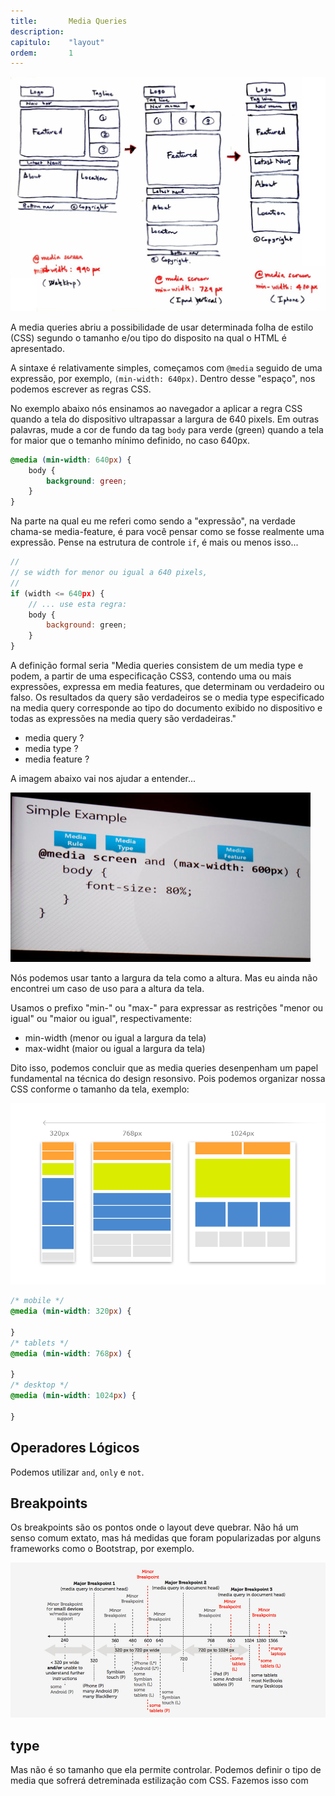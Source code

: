```yaml
---
title:       Media Queries
description:
capitulo:    "layout"
ordem:       1
---
```


![](media-queries.jpg)


A media queries abriu a possibilidade de usar determinada folha de estilo (CSS) segundo o tamanho
e/ou tipo do disposito na qual o HTML é apresentado.

A sintaxe é relativamente simples, começamos com `@media` seguido de uma expressão, por exemplo,
`(min-width: 640px)`. Dentro desse "espaço", nos podemos escrever as regras CSS.

No exemplo abaixo nós ensinamos ao navegador a aplicar a regra CSS quando a tela do dispositivo
ultrapassar a largura de 640 pixels. Em outras palavras, mude a cor de fundo da tag `body` para
verde (green) quando a tela for maior que o temanho mínimo definido, no caso 640px.

```css
@media (min-width: 640px) {
    body {
        background: green;
    }
}
```

Na parte na qual eu me referi como sendo a "expressão", na verdade chama-se media-feature, é para você
pensar como se fosse realmente uma expressão. Pense na estrutura de controle `if`, é mais ou menos
isso...


```javascript
//
// se width for menor ou igual a 640 pixels,
//
if (width <= 640px) {
    // ... use esta regra:
    body {
        background: green;
    }
}
```

A definição formal seria "Media queries consistem de um media type e podem, a partir de uma
especificação CSS3, contendo uma ou mais expressões, expressa em media features, que determinam ou
verdadeiro ou falso. Os resultados da query são verdadeiros se o media type especificado na media
query corresponde ao tipo do documento exibido no dispositivo e todas as expressões na media query
são verdadeiras."

- media query ?
- media type ?
- media feature ?

A imagem abaixo vai nos ajudar a entender...

![](anatomy-css3-media-query-parts.jpeg)

Nós podemos usar tanto a largura da tela como a altura. Mas eu ainda não encontrei um caso de uso
para a altura da tela.

Usamos o prefixo "min-" ou "max-" para expressar as restrições "menor ou igual" ou "maior ou igual",
respectivamente:

- min-width (menor ou igual a largura da tela)
- max-widht (maior ou igual a largura da tela)

Dito isso, podemos concluir que as media queries desenpenham um papel fundamental na técnica do
design resonsivo. Pois podemos organizar nossa CSS conforme o tamanho da tela, exemplo:

![](media-queries.png)


```css
/* mobile */
@media (min-width: 320px) {

}
/* tablets */
@media (min-width: 768px) {

}
/* desktop */
@media (min-width: 1024px) {

}
```


## Operadores Lógicos

Podemos utilizar `and`, `only` e `not`.



## Breakpoints

Os breakpoints são os pontos onde o layout deve quebrar. Não há um senso comum extato, mas há medidas que foram
popularizadas por alguns frameworks como o Bootstrap, por exemplo.

![](breakpoints.png)




## type

Mas não é so tamanho que ela permite controlar. Podemos definir o tipo de media que sofrerá detreminada
estilização com CSS. Fazemos isso com
